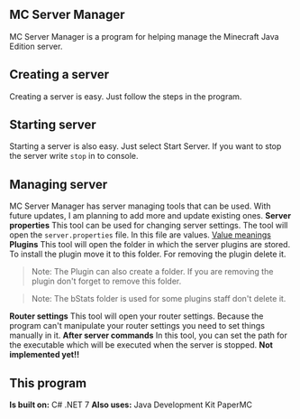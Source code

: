## MC Server Manager
MC Server Manager is a program for helping manage the Minecraft Java Edition server.

## Creating a server
Creating a server is easy. Just follow the steps in the program.

## Starting server
Starting a server is also easy. Just select Start Server. If you want to stop the server write `stop` in to console.

## Managing server
MC Server Manager has server managing tools that can be used. With future updates, I am planning to add more and update existing ones. 
**Server properties**
This tool can be used for changing server settings. The tool will open the `server.properties` file. In this file are values. 
[Value meanings](https://shockbyte.com/billing/knowledgebase/84/How-to-Configure-Your-Minecraft-Server-serverproperties.html)
**Plugins**
This tool will open the folder in which the server plugins are stored. To install the plugin move it to this folder. For removing the plugin delete it.

> Note: The Plugin can also create a folder. If you are removing the plugin don't forget to remove this folder.

> Note: The bStats folder is used for some plugins staff don't delete it.

**Router settings**
This tool will open your router settings. Because the program can't manipulate your router settings you need to set things manually in it.
**After server commands**
In this tool, you can set the path for the executable which will be executed when the server is stopped. **Not implemented yet!!**

## This program
**Is built on:**
C# .NET 7
**Also uses:**
Java Development Kit
PaperMC
